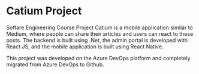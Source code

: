 # Catium Project
Softare Engineering Course Project
Catium is a mobile application similar to Medium, where people can share their articles and users can react to these posts. The backend is built using .Net, the admin portal is developed with React JS, and the mobile application is built using React Native.


This project was developed on the Azure DevOps platform and completely migrated from Azure DevOps to Github.
